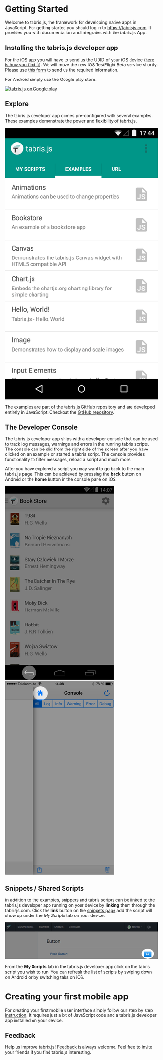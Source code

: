 # Getting Started
Welcome to tabris.js, the framework for developing native apps in JavaScript. For getting started you should log in to https://tabrisjs.com. It provides you with documentation and integrates with the tabris.js App.

## Installing the tabris.js developer app
For the iOS app you will have to send us the UDID of your iOS device ([here is how you find it](http://whatsmyudid.com/)). We will move the new iOS TestFlight Beta service shortly. Please use [this form](https://tabrisjs.com/developer-apps) to send us the required information.

For Android simply use the Google play store. 

[![tabris.js on Google play](https://tabrisjs.com/assets/img/google-batch.png)](https://play.google.com/store/apps/details?id=com.eclipsesource.tabris.js)


## Explore
The tabris.js developer app comes pre-configured with several examples. These examples demonstrate the power and flexibility of tabris.js.

![Android Developer App](img/examples.png)

The examples are part of the tabris.js GitHub repository and are developed entirely in JavaScript. Checkout the [GitHub repository](https://github.com/eclipsesource/tabris-js/tree/master/examples).

## The Developer Console
The tabris.js developer app ships with a developer console that can be used to track log messages, warnings and errors in the running tabris scripts. The console can be slid from the right side of the screen after you have clicked on an example or started a tabris script. The console provides functionality to filter messages, reload a script and much more.

After you have explored a script you may want to go back to the main tabris.js page. This can be achieved by pressing the **back** button on Android or the **home** button in the console pane on iOS.

![Android Back](img/back-android.png)         ![iOS Back](img/back-ios.png)

## Snippets / Shared Scripts
In addition to the examples, snippets and tabris scripts can be linked to the tabris.js developer app running on your device by **linking** them through the tabrisjs.com. Click the **link** button on the [snippets page](https://tabrisjs.com/examples/) add the script will show up under the _My Scripts_ tab on your device.

![Android Developer App](img/button-unlinked.png)

From the **My Scripts** tab in the tabris.js developer app click on the tabris script you wish to run. You can refresh the list of scripts by swiping down on Android or by switching tabs on iOS.


# Creating your first mobile app
For creating your first mobile user interface simply follow our [step by step instruction](your-first-app). It requires just a bit of JavaScript code and a tabris.js developer app installed on your device.


## Feedback
Help us improve tabris.js! [Feedback](mailto:care@eclipsesource.com?subject=tabris.js%20feedback) is always welcome. Feel free to invite your friends if you find tabris.js interesting.
